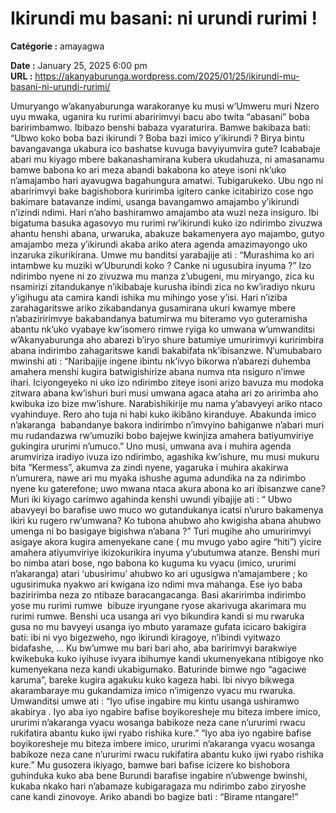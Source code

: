 # Ikirundi mu basani: ni urundi rurimi !

**Catégorie :** amayagwa

**Date :** January 25, 2025 6:00 pm  
**URL :** https://akanyaburunga.wordpress.com/2025/01/25/ikirundi-mu-basani-ni-urundi-rurimi/

Umuryango w’akanyaburunga warakoranye ku musi w’Umweru muri Nzero uyu mwaka, uganira ku rurimi abaririmvyi bacu abo twita “abasani” boba baririmbamwo. Ibibazo benshi babaza vyaraturira. Bamwe bakibaza bati: “Ubwo koko boba bazi ikirundi ? Boba bazi imico y’ikirundi ? Birya bintu bavangavanga ukabura ico bashatse kuvuga bavyiyumvira gute? Icababaje abari mu kiyago mbere bakanashamirana kubera ukudahuza, ni amasanamu bamwe babona ko ari meza abandi bakabona ko ateye isoni nk’uko n’amajambo hari ayavugwa bagahungura amatwi. Tubigarukeko.
Ubu ngo ni abaririmvyi bake bagishobora kuririmba igitero canke icitabirizo cose ngo bakimare batavanze indimi, usanga bavangamwo amajambo y’ikirundi n’izindi ndimi. Hari n’aho bashiramwo amajambo ata wuzi neza insiguro. Ibi bigatuma basuka agasovyo mu rurimi rw’ikirundi kuko izo ndirimbo zivuzwa ahantu henshi abana, urwaruka, abakuze bakamenyera ayo majambo, gutyo amajambo meza y’ikirundi akaba ariko atera agenda amazimayongo uko inzaruka zikurikirana.
Umwe mu banditsi yarabajije ati : “Murashima ko ari intambwe ku muziki w’Uburundi koko ? Canke ni ugusubira inyuma ?”
Izo ndirimbo nyene ni zo zivuzwa mu manza z’ubugeni, mu miryango, zica ku nsamirizi zitandukanye n’ikibabaje kurusha ibindi zica no kw’iradiyo nkuru y’igihugu ata camira kandi ishika mu mihingo yose y’isi. Hari n’iziba zarahagaritswe ariko zikabandanya gusamirana ukuri kwamye mbere n’abaziririmvye bakabandanya batumirwa mu biteramo vyo guteramisha abantu nk’uko vyabaye kw’isomero rimwe ryiga ko umwana w’umwanditsi w’Akanyaburunga aho abarezi b’iryo shure batumiye umuririmvyi kuririmbira abana indirimbo zahagaritswe kandi bakabifata nk’ibisanzwe.
N’umubabaro mwinshi ati : “Naribajije ingene ibintu nk’ivyo bikorwa n’abarezi duhemba amahera menshi kugira batwigishirize abana numva nta nsiguro n’imwe ihari. Iciyongeyeko ni uko izo ndirimbo ziteye isoni arizo bavuza mu modoka zitwara abana kw’ishuri buri musi umwana agaca ataha ari zo aririmba aho kwibuka izo bize mw’ishure. Narabishikirije mu nama y’abavyeyi ariko ntaco vyahinduye. Rero aho tuja ni habi kuko ikibâno kiranduye. Abakunda imico n’akaranga  babandanye bakora indirimbo n’imvyino bahiganwe n’abari muri mu rudandazwa rw’umuziki bobo bajejwe kwinjiza amahera batiyumviriye gukingira ururimi n’umuco.”
Uno musi, umwana ava i muhira agenda arumviriza iradiyo ivuza izo ndirimbo, agashika kw’ishure, mu musi mukuru bita “Kermess”, akumva za zindi nyene, yagaruka i muhira akakirwa n’umurera, nawe ari mu myaka ishushe aguma adundika na za ndirimbo nyene ku gaterefone; uwo mwana ntaca akura abona ko ari ibisanzwe cane?
Muri iki kiyago carimwo agahinda kenshi uwundi yibajije ati : “ Ubwo abavyeyi bo barafise uwo muco wo gutandukanya icatsi n’ururo bakamenya ikiri ku rugero rw’umwana? Ko tubona ahubwo aho kwigisha abana ahubwo umenga ni bo basigaye bigishwa n’abana ?”
Turi mugihe aho umuririmvyi asigaye akora kugira amenyekane cane ( mu mvugo yabo agire “hiti”) yicire amahera atiyumviriye ikizokurikira inyuma y’ubutumwa atanze. Benshi muri bo nimba atari bose, ngo babona ko kuguma ku vyacu (imico, ururimi  n’akaranga) atari ‘ubusirimu’ ahubwo ko ari ugusigwa n’amajambere ; ko ugusirimuka nyakwo ari kwigana izo ndimi mva mahanga. Ese iyo baba baziririmba neza zo ntibaze baracangacanga. Basi akaririmba indirimbo yose mu rurimi rumwe  bibuze iryungane ryose akarivuga akarimara mu rurimi rumwe. Benshi uca usanga ari vyo bikundira kandi si mu rwaruka gusa no mu bavyeyi usanga iyo mbuto yaramaze gufata icicaro bakigira bati: ibi ni vyo bigezweho, ngo ikirundi kiragoye, n’ibindi vyitwazo bidafashe, …
Ku bw’umwe mu bari bari aho, aba baririmvyi barakwiye kwikebuka kuko iyihuse ivyara ibihumye kandi ukumenyekana ntibigoye nko kumenyekana neza kandi ukabigumako. Baturinde bimwe ngo “agaciwe karuma”, bareke kugira agakuku kuko kageza habi. Ibi nivyo bikwega akarambaraye mu gukandamiza imico n’imigenzo vyacu mu rwaruka.
Umwanditsi umwe ati : “Iyo ufise ingabire mu kintu usanga ushiramwo akabirya . Iyo aba iyo ngabire bafise boyikoresheje mu biteza imbere imico, ururimi n’akaranga vyacu wosanga babikoze neza cane n’ururimi rwacu rukifatira abantu kuko ijwi ryabo rishika kure.”
“Iyo aba iyo ngabire bafise boyikoresheje mu biteza imbere imico, ururimi n’akaranga vyacu wosanga babikoze neza cane n’ururimi rwacu rukifatira abantu kuko ijwi ryabo rishika kure.”
Mu gusozera ikiyago, bamwe bari bafise icizere ko bishobora guhinduka kuko aba bene Burundi barafise ingabire n’ubwenge bwinshi, kukaba nkako hari n’abamaze kubigaragaza mu ndirimbo zabo ziryoshe cane kandi zinovoye. Ariko abandi bo bagize bati : “Birame ntangare!”
